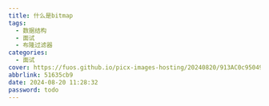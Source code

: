 ```yaml
---
title: 什么是bitmap
tags:
  - 数据结构
  - 面试
  - 布隆过滤器
categories:
  - 面试
cover: https://fuos.github.io/picx-images-hosting/20240820/913AC0c950493225AEB55a495Db79669.1e8j5x8ohr.webp
abbrlink: 51635cb9
date: 2024-08-20 11:28:32
password: todo
---
```

